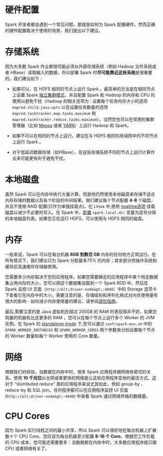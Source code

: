 # 硬件配置

Spark 开发者都会遇到一个常见问题，那就是如何为 Spark 配置硬件。然而正确的硬件配置取决于使用的场景，我们提出以下建议。

# 存储系统

因为大多数 Spark 作业都很可能必须从外部存储系统（例如 Hadoop 文件系统或者 HBase）读取输入的数据，所以部署 Spark 时**尽可能靠近这些系统**是很重要的。我们建议如下 :

*   如果可以，在 HDFS 相同的节点上运行 Spark 。最简单的方法是在相同节点上设置 Spark [独立集群模式](spark-standalone.html)，并且配置 Spark 和 Hadoop 的内存和 CPU 的使用以避免干扰（Hadoop 的相关选项为 : 设置每个任务内存大小的选项 `mapred.child.java.opts` 以及设置任务数量的选项 `mapred.tasktracker.map.tasks.maximum` 和 `mapred.tasktracker.reduce.tasks.maximum`）。当然您也可以在常用的集群管理器（比如 [Mesos](running-on-mesos.html) 或者 [YARN](running-on-yarn.html)）上运行 Hadoop 和 Spark。

*   如果不可以在相同的节点上运行，建议在与 HDFS 相同的局域网中的不同节点上运行 Spark 。

*   对于低延迟数据存储（如HBase），在这些存储系统不同的节点上运行计算作业来可能更有利于避免干扰。

# 本地磁盘

虽然 Spark 可以在内存中执行大量计算，但是他仍然使用本地磁盘来存储不适合内存存储的数据以及各个阶段的中间结果。我们建议每个节点配置 **4-8** 个磁盘，并且不使用 RAID 配置(只作为单独挂载点)。在 Linux 中,使用 [noatime选项](http://www.centos.org/docs/5/html/Global_File_System/s2-manage-mountnoatime.html) 挂载磁盘以减少不必要的写入。在 Spark 中，[配置](configuration.html) `spark.local.dir` 变量为逗号分隔的本地磁盘列表。如果您正在运行 HDFS，可以使用与 HDFS 相同的磁盘。

# 内存

一般来说，Spark 可以在每台机器 **8GB 到数百 GB** 内存的任何地方正常运行。在所有情况下，我们建议只为 Spark 分配最多75% 的内存；其余部分供操作系统和缓存区高速缓存存储器使用。

您需要多少内存取决于您的应用程序。如果您需要确定的应用程序中某个特定数据集占用内存的大小，您可以把这个数据集加载到一个 Spark RDD 中，然后在 Spark 监控 UI 页面（`http://&lt;driver-node&gt;:4040`）中的 Storage 选项卡下查看它在内存中的大小。需要注意的是，存储级别和序列化格式对内存使用量有很大的影响 - 如何减少内存使用量的建议，请参阅[调优指南](tuning.html)。

最后,需要注意的是 Java 虚拟机在超过 200GB 的 RAM 时表现得并不好。如果您购置的机器有比这更多的 RAM ，您可以在每个节点上运行多个 Worker 的 JVM 实例。在 Spark 的 [standalone mode](spark-standalone.html) 下,您可以通过 `conf/spark-env.sh` 中的 `SPARK_WORKER_INSTANCES` 和 `SPARK_WORKER_CORES` 两个参数来分别设置每个节点的 Worker 数量和每个 Worker 使用的 Core 数量。

# 网络

根据我们的经验，当数据在内存中时，很多 Spark 应用程序跟网络有密切的关系。使用 **10 千兆位**以太网或者更快的网络是让这些应用程序变快的最佳方式。这对于 “distributed reduce” 类的应用程序来说尤其如此，例如 group-by 、reduce-by 和 SQL join。任何程序都可以在应用程序监控 UI 页面 (`http://&lt;driver-node&gt;:4040`) 中查看 Spark 通过网络传输的数据量。

# CPU Cores

因为 Spark 实行线程之间的最小共享，所以 Spark 可以很好地在每台机器上扩展数十个 CPU Core。您应该为每台机器至少配置 **8-16 个 Core**。根据您工作负载的 CPU 成本，您可能还需要更多：当数据都在内存中时，大多数应用程序就只跟 CPU 或者网络有关了。